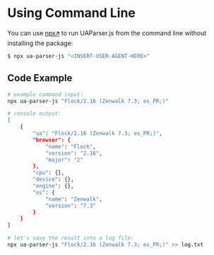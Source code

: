 # Using Command Line

You can use [npx🡭](https://docs.npmjs.com/cli/v10/commands/npx) to run UAParser.js from the command line without installing the package:

```sh [npm]
$ npx ua-parser-js "<INSERT-USER-AGENT-HERE>"
```

## Code Example

```sh [Console ~vscode-icons:file-type-shell~]
# example command input:
npx ua-parser-js "Flock/2.16 (Zenwalk 7.3; es_PR;)"

# console output:
[
    {
        "ua": "Flock/2.16 (Zenwalk 7.3; es_PR;)",
        "browser": {
            "name": "Flock",
            "version": "2.16",
            "major": "2"
        },
        "cpu": {},
        "device": {},
        "engine": {},
        "os": {
            "name": "Zenwalk",
            "version": "7.3"
        }
    }
]

# let's save the result into a log file:
npx ua-parser-js "Flock/2.16 (Zenwalk 7.3; es_PR;)" >> log.txt
```